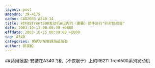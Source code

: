 ```yaml
---
layout: post
amendno: 39-4175
cadno: CAD2003-A340-14
title: 对列在Trent500发动机A组内的（重要）部件进行"针对性检查"
date: 2003-10-13 00:00:00 +0800
effdate: 2003-10-15 00:00:00 +0800
tag: A340
categories: 民航华东管理局适航处
author: 郭奕柏
---
```


##适用范围:
安装在A340飞机（不仅限于）上的RB211 Trent500系列发动机

